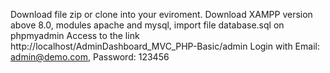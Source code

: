 Download file zip or clone into your eviroment.
Download XAMPP version above 8.0, modules apache and mysql, import file database.sql on phpmyadmin
Access to the link http://localhost/AdminDashboard_MVC_PHP-Basic/admin
Login with Email: admin@demo.com,  Password: 123456
